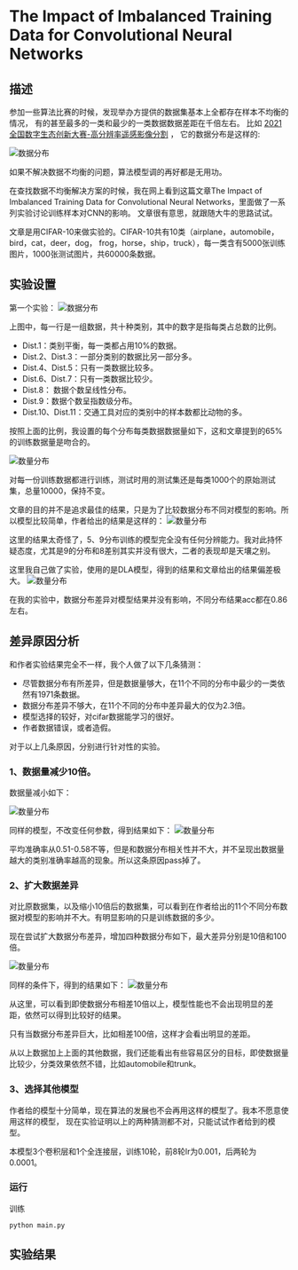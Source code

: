 # The Impact of Imbalanced Training Data for Convolutional Neural Networks

## 描述
参加一些算法比赛的时候，发现举办方提供的数据集基本上全都存在样本不均衡的情况，
有的甚至最多的一类和最少的一类数据数据差距在千倍左右。
比如 [2021全国数字生态创新大赛-高分辨率遥感影像分割](https://tianchi.aliyun.com/competition/entrance/531860/introduction) ，
它的数据分布是这样的:

![数据分布](assets/md_file/percents.png)

如果不解决数据不均衡的问题，算法模型调的再好都是无用功。

在查找数据不均衡解决方案的时候，我在网上看到这篇文章The Impact of Imbalanced Training Data for Convolutional Neural Networks，里面做了一系列实验讨论训练样本对CNN的影响。
文章很有意思，就跟随大牛的思路试试。

文章是用CIFAR-10来做实验的。CIFAR-10共有10类（airplane，automobile，bird，cat，deer，dog， frog，horse，ship，truck），每一类含有5000张训练图片，1000张测试图片，共60000条数据。

                                          
## 实验设置
第一个实验：
![数据分布](assets/md_file/distributions.png)

上图中，每一行是一组数据，共十种类别，其中的数字是指每类占总数的比例。

* Dist.1：类别平衡，每一类都占用10%的数据。
* Dist.2、Dist.3：一部分类别的数据比另一部分多。
* Dist.4、Dist.5：只有一类数据比较多。
* Dist.6、Dist.7：只有一类数据比较少。
* Dist.8： 数据个数呈线性分布。
* Dist.9：数据个数呈指数级分布。
* Dist.10、Dist.11：交通工具对应的类别中的样本数都比动物的多。

按照上面的比例，我设置的每个分布每类数据数据量如下，这和文章提到的65%的训练数据量是吻合的。

![数量分布](assets/md_file/nums.png)

对每一份训练数据都进行训练，测试时用的测试集还是每类1000个的原始测试集，总量10000，保持不变。

文章的目的并不是追求最佳的结果，只是为了比较数据分布不同对模型的影响。所以模型比较简单，作者给出的结果是这样的：
![数量分布](assets/md_file/Distribution_performance.png)

这里的结果太奇怪了，5、9分布训练的模型完全没有任何分辨能力。我对此持怀疑态度，尤其是9的分布和8差别其实并没有很大，二者的表现却是天壤之别。

这里我自己做了实验，使用的是DLA模型，得到的结果和文章给出的结果偏差极大。
![数量分布](assets/md_file/my_res.png)

在我的实验中，数据分布差异对模型结果并没有影响，不同分布结果acc都在0.86左右。

## 差异原因分析
和作者实验结果完全不一样，我个人做了以下几条猜测：

* 尽管数据分布有所差异，但是数据量够大，在11个不同的分布中最少的一类依然有1971条数据。
* 数据分布差异不够大，在11个不同的分布中差异最大的仅为2.3倍。
* 模型选择的较好，对cifar数据能学习的很好。
* 作者数据错误，或者造假。

对于以上几条原因，分别进行针对性的实验。
### 1、数据量减少10倍。

数据量减小如下：

![数量分布](assets/md_file/dist_small.png)

同样的模型，不改变任何参数，得到结果如下：
![数量分布](assets/md_file/my_small_res.png)

平均准确率从0.51-0.58不等，但是和数据分布相关性并不大，并不呈现出数据量越大的类别准确率越高的现象。所以这条原因pass掉了。

### 2、扩大数据差异
对比原数据集，以及缩小10倍后的数据集，可以看到在作者给出的11个不同分布数据对模型的影响并不大。有明显影响的只是训练数据的多少。

现在尝试扩大数据分布差异，增加四种数据分布如下，最大差异分别是10倍和100倍。

![数量分布](assets/md_file/iShot2021-02-24.png)

同样的条件下，得到的结果如下：
![数量分布](assets/md_file/iShot2021-02-24-22.48.41.png)

从这里，可以看到即使数据分布相差10倍以上，模型性能也不会出现明显的差距，依然可以得到比较好的结果。

只有当数据分布差异巨大，比如相差100倍，这样才会看出明显的差距。

从以上数据加上上面的其他数据，我们还能看出有些容易区分的目标，即使数据量比较少，分类效果依然不错，比如automobile和trunk。
### 3、选择其他模型
作者给的模型十分简单，现在算法的发展也不会再用这样的模型了。我本不愿意使用这样的模型， 现在实验证明以上的两种猜测都不对，只能试试作者给到的模型。

本模型3个卷积层和1个全连接层，训练10轮，前8轮lr为0.001，后两轮为0.0001。




### 运行
训练
```shell
python main.py
```

## 实验结果







